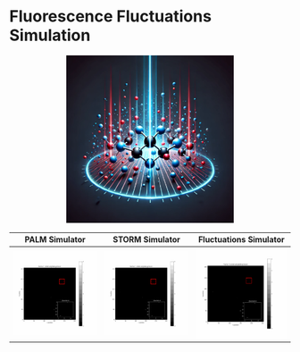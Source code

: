 # Fluorescence Fluctuations Simulation

<div align="center">
<img src="img/logo.webp" alt="Fluorescence Simulation" width="300"/>
</div>


| PALM Simulator | STORM Simulator | Fluctuations Simulator |
|:--------------:|:---------------:|:----------------------:|
| <img src="img/emitted_photons_poisson_palm.gif" width="300"> | <img src="img/emitted_photons_poisson_palm.gif" width="300"> | <img src="img/emitted_photons_poisson_palm.gif" width="300"> |
